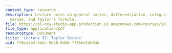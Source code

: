```yaml
---
content_type: resource
description: Lecture notes on general series, differentiation, integration, Taylor
  series, and Taylor's formula.
file: https://ol-ocw-studio-app-production.s3.amazonaws.com/courses/18-01-single-variable-calculus-fall-2006/f76ca4e44b2c5b208dd6f785ee1db93e_lec37.pdf
file_type: application/pdf
resourcetype: Document
title: 'Lecture 37: Taylor Series'
uid: f76ca4e4-4b2c-5b20-8dd6-f785ee1db93e
---
```

